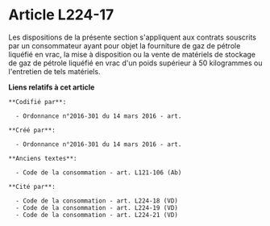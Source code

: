 # Article L224-17

Les dispositions de la présente section s'appliquent aux contrats souscrits par un consommateur ayant pour objet la
fourniture de gaz de pétrole liquéfié en vrac, la mise à disposition ou la vente de matériels de stockage de gaz de pétrole
liquéfié en vrac d'un poids supérieur à 50 kilogrammes ou l'entretien de tels matériels.

**Liens relatifs à cet article**

	**Codifié par**:

	  - Ordonnance n°2016-301 du 14 mars 2016 - art.

	**Créé par**:

	  - Ordonnance n°2016-301 du 14 mars 2016 - art.

	**Anciens textes**:

	  - Code de la consommation - art. L121-106 (Ab)

	**Cité par**:

	  - Code de la consommation - art. L224-18 (VD)
	  - Code de la consommation - art. L224-19 (VD)
	  - Code de la consommation - art. L224-21 (VD)

